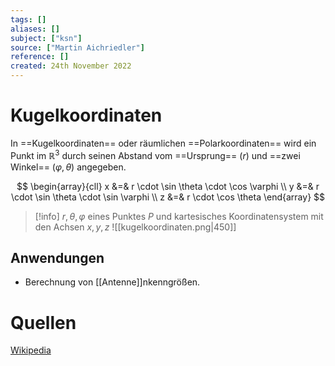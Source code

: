 ```yaml
---
tags: []
aliases: []
subject: ["ksn"]
source: ["Martin Aichriedler"]
reference: []
created: 24th November 2022
---
```


# Kugelkoordinaten
In ==Kugelkoordinaten== oder räumlichen ==Polarkoordinaten== wird ein Punkt im $\mathbb{R}^{3}$ durch seinen Abstand vom ==Ursprung== ($r$) und ==zwei Winkel== ($\varphi, \theta$) angegeben.

$$
\begin{array}{cll}
x &=& r \cdot \sin \theta \cdot \cos \varphi \\
y &=& r \cdot \sin \theta \cdot \sin \varphi \\
z &=& r \cdot \cos \theta
\end{array}
$$

>[!info] $r,\theta,\varphi$ eines Punktes $P$ und kartesisches Koordinatensystem mit den Achsen $x,y,z$
>![[kugelkoordinaten.png|450]]

## Anwendungen
- Berechnung von [[Antenne]]nkenngrößen.

# Quellen
[Wikipedia](https://de.wikipedia.org/wiki/Kugelkoordinaten)